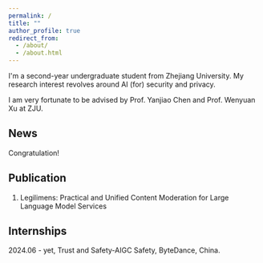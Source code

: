 ```yaml
---
permalink: /
title: ""
author_profile: true
redirect_from: 
  - /about/
  - /about.html
---
```

I'm a second-year undergraduate student from Zhejiang University. My research interest revolves around AI (for) security and privacy.

I am very fortunate to be advised by Prof. Yanjiao Chen and Prof. Wenyuan Xu at ZJU. 

News
------
Congratulation!


Publication
------
1. Legilimens: Practical and Unified Content Moderation for Large Language Model Services
   


Internships
------
2024.06 - yet, Trust and Safety-AIGC Safety, ByteDance, China.
